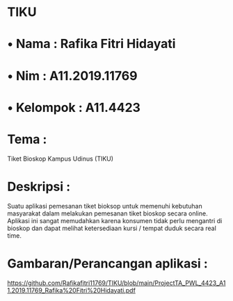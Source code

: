 # TIKU

# •	Nama		  : Rafika Fitri Hidayati
# •	Nim      	: A11.2019.11769
# •	Kelompok 	: A11.4423


# Tema	: 
Tiket Bioskop Kampus Udinus (TIKU)
# Deskripsi : 
Suatu aplikasi pemesanan tiket bioksop untuk memenuhi kebutuhan masyarakat dalam melakukan pemesanan tiket bioskop secara online. Aplikasi ini sangat memudahkan karena konsumen tidak perlu mengantri di bioskop dan dapat melihat ketersediaan kursi / tempat duduk secara real time.
# Gambaran/Perancangan aplikasi :
https://github.com/Rafikafitri11769/TIKU/blob/main/ProjectTA_PWL_4423_A11.2019.11769_Rafika%20Fitri%20Hidayati.pdf
